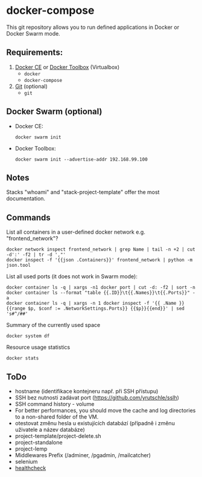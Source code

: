 # docker-compose

This git repository allows you to run defined applications in Docker or Docker Swarm mode.

## Requirements:
1. [Docker CE](https://download.docker.com?target=_blank) or [Docker Toolbox](https://github.com/docker/toolbox/releases/?target=_blank) (Virtualbox)
    - `docker`
    - `docker-compose`
1. [Git](https://git-scm.com/?target=_blank) (optional)
    - `git`

## Docker Swarm (optional)

- Docker CE:

      docker swarm init

- Docker Toolbox:

      docker swarm init --advertise-addr 192.168.99.100

## Notes

Stacks "whoami" and "stack-project-template" offer the most documentation.

## Commands

List all containers in a user-defined docker network e.g. "frontend_network"?

    docker network inspect frontend_network | grep Name | tail -n +2 | cut -d':' -f2 | tr -d ',"'
    docker inspect -f '{{json .Containers}}' frontend_network | python -m json.tool

List all used ports (it does not work in Swarm mode): 

    docker container ls -q | xargs -n1 docker port | cut -d: -f2 | sort -n
    docker container ls --format "table {{.ID}}\t{{.Names}}\t{{.Ports}}" -a
    docker container ls -q | xargs -n 1 docker inspect -f '{{ .Name }} {{range $p, $conf := .NetworkSettings.Ports}} {{$p}}{{end}}' | sed 's#^/##'

Summary of the currently used space

    docker system df
    
Resource usage statistics

    docker stats

## ToDo

- hostname (identifikace kontejneru např. při SSH přístupu)
- SSH bez nutnosti zadávat port (https://github.com/yrutschle/sslh)
- SSH command history - volume
- For better performances, you should move the cache and log directories to a non-shared folder of the VM.
- otestovat změnu hesla u existujících databází (případně i změnu uživatele a název databáze)
- project-template/project-delete.sh
- project-standalone
- project-lemp
- Middlewares Prefix (/adminer, /pgadmin, /mailcatcher)
- selenium
- [healthcheck](https://docs.docker.com/engine/reference/builder/#healthcheck)